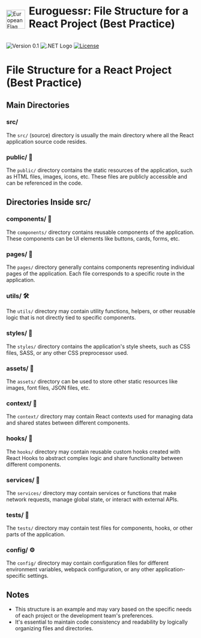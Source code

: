 <div style="display: flex; align-items: center;">
  <img src="https://images.emojiterra.com/twitter/v13.1/512px/1f1ea-1f1fa.png" alt="European Flag" width="50" style="margin-top: 30px;margin-right:10px"> <h1>Euroguessr: File Structure for a React Project (Best Practice)</h1>
</div>

![Version 0.1](https://img.shields.io/badge/Version-0.1-green)
![.NET Logo](https://img.shields.io/badge/-.NET%206.0-blueviolet)
[![License](https://img.shields.io/badge/License-Apache_2.0-blue.svg)](https://opensource.org/licenses/Apache-2.0)

# File Structure for a React Project (Best Practice)

## Main Directories

### src/

The `src/` (source) directory is usually the main directory where all the React application source code resides.

### public/ 📢

The `public/` directory contains the static resources of the application, such as HTML files, images, icons, etc. These files are publicly accessible and can be referenced in the code.

## Directories Inside src/

### components/ 📁

The `components/` directory contains reusable components of the application. These components can be UI elements like buttons, cards, forms, etc.

### pages/ 📄

The `pages/` directory generally contains components representing individual pages of the application. Each file corresponds to a specific route in the application.

### utils/ 🛠️

The `utils/` directory may contain utility functions, helpers, or other reusable logic that is not directly tied to specific components.

### styles/ 🎨

The `styles/` directory contains the application's style sheets, such as CSS files, SASS, or any other CSS preprocessor used.

### assets/ 📁

The `assets/` directory can be used to store other static resources like images, font files, JSON files, etc.

### context/ 📁

The `context/` directory may contain React contexts used for managing data and shared states between different components.

### hooks/ 🎣

The `hooks/` directory may contain reusable custom hooks created with React Hooks to abstract complex logic and share functionality between different components.

### services/ 📡

The `services/` directory may contain services or functions that make network requests, manage global state, or interact with external APIs.

### tests/ 🧪

The `tests/` directory may contain test files for components, hooks, or other parts of the application.

### config/ ⚙️

The `config/` directory may contain configuration files for different environment variables, webpack configuration, or any other application-specific settings.

## Notes

- This structure is an example and may vary based on the specific needs of each project or the development team's preferences.
- It's essential to maintain code consistency and readability by logically organizing files and directories.
